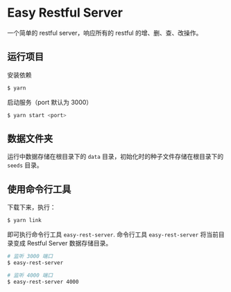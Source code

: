 # Easy Restful Server

一个简单的 restful server，响应所有的 restful 的增、删、查、改操作。

## 运行项目

安装依赖

```bash
$ yarn
```

启动服务（port 默认为 3000）
```bash
$ yarn start <port>
```

## 数据文件夹

运行中数据存储在根目录下的 `data` 目录，初始化时的种子文件存储在根目录下的 `seeds` 目录。

## 使用命令行工具

下载下来，执行：

```bash
$ yarn link
```

即可执行命令行工具 `easy-rest-server`. 命令行工具 `easy-rest-server` 将当前目录变成 Restful Server 数据存储目录。

```bash
# 监听 3000 端口
$ easy-rest-server

# 监听 4000 端口
$ easy-rest-server 4000
```
